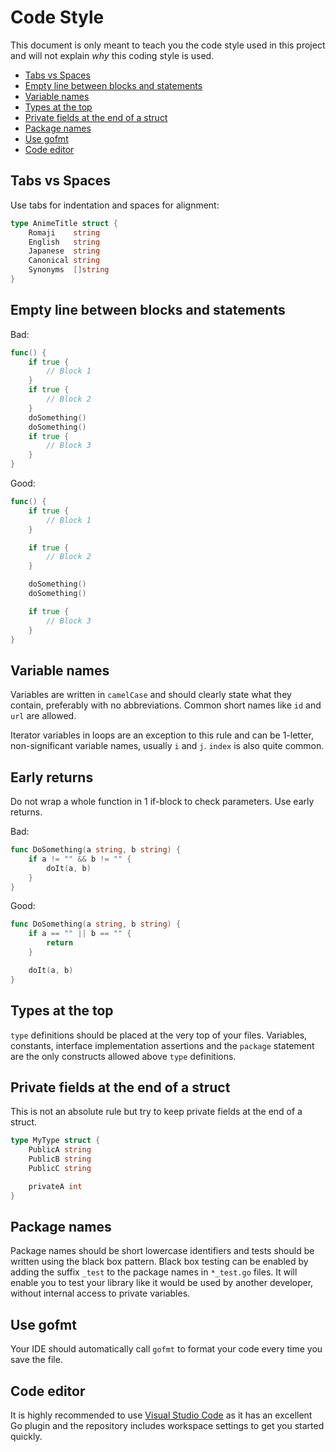 # Code Style

This document is only meant to teach you the code style used in this project and will not explain *why* this coding style is used.

* [Tabs vs Spaces](#tabs-vs-spaces)
* [Empty line between blocks and statements](#empty-line-between-blocks-and-statements)
* [Variable names](#variable-names)
* [Types at the top](#types-at-the-top)
* [Private fields at the end of a struct](#private-fields-at-the-end-of-a-struct)
* [Package names](#package-names)
* [Use gofmt](#use-gofmt)
* [Code editor](#code-editor)

## Tabs vs Spaces

Use tabs for indentation and spaces for alignment:

```go
type AnimeTitle struct {
	Romaji    string
	English   string
	Japanese  string
	Canonical string
	Synonyms  []string
}
```

## Empty line between blocks and statements

Bad:

```go
func() {
	if true {
		// Block 1
	}
	if true {
		// Block 2
	}
	doSomething()
	doSomething()
	if true {
		// Block 3
	}
}
```

Good:

```go
func() {
	if true {
		// Block 1
	}

	if true {
		// Block 2
	}

	doSomething()
	doSomething()

	if true {
		// Block 3
	}
}
```

## Variable names

Variables are written in `camelCase` and should clearly state what they contain, preferably with no abbreviations. Common short names like `id` and `url` are allowed.

Iterator variables in loops are an exception to this rule and can be 1-letter, non-significant variable names, usually `i` and `j`. `index` is also quite common.

## Early returns

Do not wrap a whole function in 1 if-block to check parameters. Use early returns.

Bad:

```go
func DoSomething(a string, b string) {
	if a != "" && b != "" {
		doIt(a, b)
	}
}
```

Good:

```go
func DoSomething(a string, b string) {
	if a == "" || b == "" {
		return
	}

	doIt(a, b)
}
```

## Types at the top

`type` definitions should be placed at the very top of your files. Variables, constants, interface implementation assertions and the `package` statement are the only constructs allowed above `type` definitions.

## Private fields at the end of a struct

This is not an absolute rule but try to keep private fields at the end of a struct.

```go
type MyType struct {
	PublicA string
	PublicB string
	PublicC string

	privateA int
}
```

## Package names

Package names should be short lowercase identifiers and tests should be written using the black box pattern. Black box testing can be enabled by adding the suffix `_test` to the package names in `*_test.go` files. It will enable you to test your library like it would be used by another developer, without internal access to private variables.

## Use gofmt

Your IDE should automatically call `gofmt` to format your code every time you save the file.

## Code editor

It is highly recommended to use [Visual Studio Code](https://code.visualstudio.com/) as it has an excellent Go plugin and the repository includes workspace settings to get you started quickly.